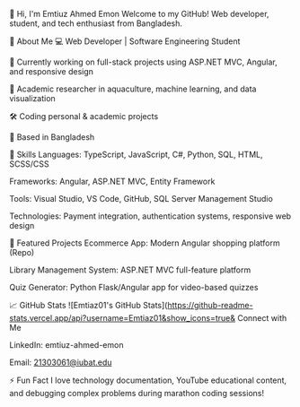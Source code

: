 👋 Hi, I'm Emtiuz Ahmed Emon
Welcome to my GitHub!
Web developer, student, and tech enthusiast from Bangladesh.

🚀 About Me
💻 Web Developer | Software Engineering Student

🌱 Currently working on full-stack projects using ASP.NET MVC, Angular, and responsive design

🔬 Academic researcher in aquaculture, machine learning, and data visualization

🛠 Coding personal & academic projects

📍 Based in Bangladesh

🧰 Skills
Languages: TypeScript, JavaScript, C#, Python, SQL, HTML, SCSS/CSS

Frameworks: Angular, ASP.NET MVC, Entity Framework

Tools: Visual Studio, VS Code, GitHub, SQL Server Management Studio

Technologies: Payment integration, authentication systems, responsive web design

🌟 Featured Projects
Ecommerce App: Modern Angular shopping platform (Repo)

Library Management System: ASP.NET MVC full-feature platform

Quiz Generator: Python Flask/Angular app for video-based quizzes

📈 GitHub Stats
![Emtiaz01's GitHub Stats](https://github-readme-stats.vercel.app/api?username=Emtiaz01&show_icons=true& Connect with Me

LinkedIn: emtiuz-ahmed-emon

Email: 21303061@iubat.edu

⚡ Fun Fact
I love technology documentation, YouTube educational content, and debugging complex problems during marathon coding sessions!
